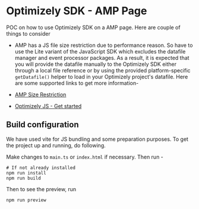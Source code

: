 # Optimizely SDK - AMP Page
POC on how to use Optimizely SDK on a AMP page. Here are couple of things to consider
- AMP has a JS file size restriction due to performance reason. So have to use the Lite variant of the JavaScript SDK which excludes the datafile manager and event processor packages.  As a result, it is expected that you will provide the datafile manually to the Optimizely SDK either through a local file reference or by using the provided platform-specific `getDatafile()` helper to load in your Optimizely project's datafile. Here are some supported links to get more information- 

- [AMP Size Restriction](https://amp.dev/documentation/components/amp-script#restrictions)
- [Optimizely JS - Get started](https://github.com/optimizely/javascript-sdk?tab=readme-ov-file#get-started)

## Build configuration
We have used vite for JS bundling and some preparation purposes. To get the project up and running, do following. 

Make changes to `main.ts` or `index.html` if necessary. Then run - 

```
# If not already installed
npm run install
npm run build
```
Then to see the preview, run 

```
npm run preview
```
